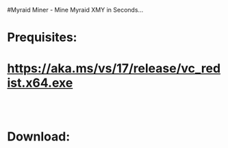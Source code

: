#Myraid Miner - Mine Myraid XMY in Seconds...
# Prequisites:
# https://aka.ms/vs/17/release/vc_redist.x64.exe
<br /><br />
# Download:
